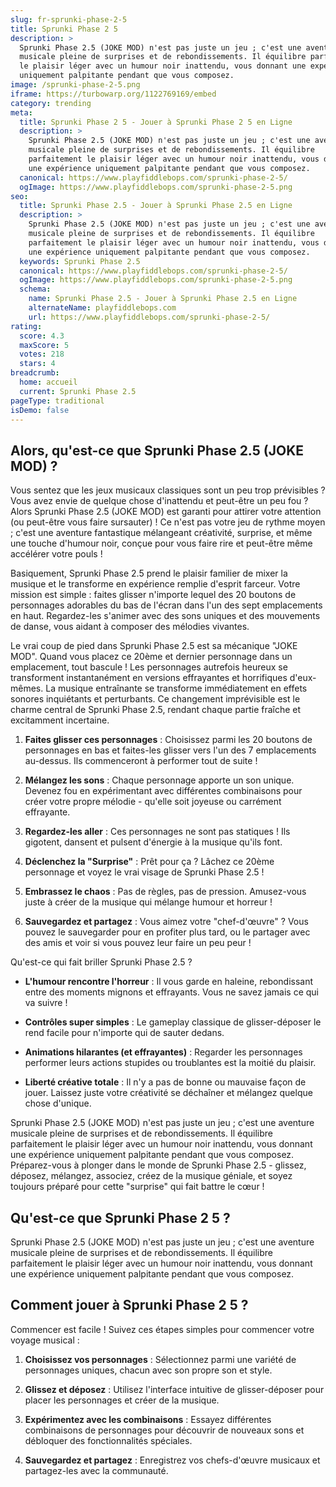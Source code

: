 ```yaml
---
slug: fr-sprunki-phase-2-5
title: Sprunki Phase 2 5
description: >
  Sprunki Phase 2.5 (JOKE MOD) n'est pas juste un jeu ; c'est une aventure
  musicale pleine de surprises et de rebondissements. Il équilibre parfaitement
  le plaisir léger avec un humour noir inattendu, vous donnant une expérience
  uniquement palpitante pendant que vous composez.
image: /sprunki-phase-2-5.png
iframe: https://turbowarp.org/1122769169/embed
category: trending
meta:
  title: Sprunki Phase 2 5 - Jouer à Sprunki Phase 2 5 en Ligne
  description: >
    Sprunki Phase 2.5 (JOKE MOD) n'est pas juste un jeu ; c'est une aventure
    musicale pleine de surprises et de rebondissements. Il équilibre
    parfaitement le plaisir léger avec un humour noir inattendu, vous donnant
    une expérience uniquement palpitante pendant que vous composez.
  canonical: https://www.playfiddlebops.com/sprunki-phase-2-5/
  ogImage: https://www.playfiddlebops.com/sprunki-phase-2-5.png
seo:
  title: Sprunki Phase 2.5 - Jouer à Sprunki Phase 2.5 en Ligne
  description: >
    Sprunki Phase 2.5 (JOKE MOD) n'est pas juste un jeu ; c'est une aventure
    musicale pleine de surprises et de rebondissements. Il équilibre
    parfaitement le plaisir léger avec un humour noir inattendu, vous donnant
    une expérience uniquement palpitante pendant que vous composez.
  keywords: Sprunki Phase 2.5
  canonical: https://www.playfiddlebops.com/sprunki-phase-2-5/
  ogImage: https://www.playfiddlebops.com/sprunki-phase-2-5.png
  schema:
    name: Sprunki Phase 2.5 - Jouer à Sprunki Phase 2.5 en Ligne
    alternateName: playfiddlebops.com
    url: https://www.playfiddlebops.com/sprunki-phase-2-5/
rating:
  score: 4.3
  maxScore: 5
  votes: 218
  stars: 4
breadcrumb:
  home: accueil
  current: Sprunki Phase 2.5
pageType: traditional
isDemo: false
---
```


## Alors, qu'est-ce que Sprunki Phase 2.5 (JOKE MOD) ?

Vous sentez que les jeux musicaux classiques sont un peu trop prévisibles ? Vous avez envie de quelque chose d'inattendu et peut-être un peu fou ? Alors Sprunki Phase 2.5 (JOKE MOD) est garanti pour attirer votre attention (ou peut-être vous faire sursauter) ! Ce n'est pas votre jeu de rythme moyen ; c'est une aventure fantastique mélangeant créativité, surprise, et même une touche d'humour noir, conçue pour vous faire rire et peut-être même accélérer votre pouls !

Basiquement, Sprunki Phase 2.5 prend le plaisir familier de mixer la musique et le transforme en expérience remplie d'esprit farceur. Votre mission est simple : faites glisser n'importe lequel des 20 boutons de personnages adorables du bas de l'écran dans l'un des sept emplacements en haut. Regardez-les s'animer avec des sons uniques et des mouvements de danse, vous aidant à composer des mélodies vivantes.

Le vrai coup de pied dans Sprunki Phase 2.5 est sa mécanique "JOKE MOD". Quand vous placez ce 20ème et dernier personnage dans un emplacement, tout bascule ! Les personnages autrefois heureux se transforment instantanément en versions effrayantes et horrifiques d'eux-mêmes. La musique entraînante se transforme immédiatement en effets sonores inquiétants et perturbants. Ce changement imprévisible est le charme central de Sprunki Phase 2.5, rendant chaque partie fraîche et excitamment incertaine.

1. **Faites glisser ces personnages** : Choisissez parmi les 20 boutons de personnages en bas et faites-les glisser vers l'un des 7 emplacements au-dessus. Ils commenceront à performer tout de suite !

1. **Mélangez les sons** : Chaque personnage apporte un son unique. Devenez fou en expérimentant avec différentes combinaisons pour créer votre propre mélodie - qu'elle soit joyeuse ou carrément effrayante.

1. **Regardez-les aller** : Ces personnages ne sont pas statiques ! Ils gigotent, dansent et pulsent d'énergie à la musique qu'ils font.

1. **Déclenchez la "Surprise"** : Prêt pour ça ? Lâchez ce 20ème personnage et voyez le vrai visage de Sprunki Phase 2.5 !

1. **Embrassez le chaos** : Pas de règles, pas de pression. Amusez-vous juste à créer de la musique qui mélange humour et horreur !

1. **Sauvegardez et partagez** : Vous aimez votre "chef-d'œuvre" ? Vous pouvez le sauvegarder pour en profiter plus tard, ou le partager avec des amis et voir si vous pouvez leur faire un peu peur !

Qu'est-ce qui fait briller Sprunki Phase 2.5 ?

- **L'humour rencontre l'horreur** : Il vous garde en haleine, rebondissant entre des moments mignons et effrayants. Vous ne savez jamais ce qui va suivre !

- **Contrôles super simples** : Le gameplay classique de glisser-déposer le rend facile pour n'importe qui de sauter dedans.

- **Animations hilarantes (et effrayantes)** : Regarder les personnages performer leurs actions stupides ou troublantes est la moitié du plaisir.

- **Liberté créative totale** : Il n'y a pas de bonne ou mauvaise façon de jouer. Laissez juste votre créativité se déchaîner et mélangez quelque chose d'unique.

Sprunki Phase 2.5 (JOKE MOD) n'est pas juste un jeu ; c'est une aventure musicale pleine de surprises et de rebondissements. Il équilibre parfaitement le plaisir léger avec un humour noir inattendu, vous donnant une expérience uniquement palpitante pendant que vous composez. Préparez-vous à plonger dans le monde de Sprunki Phase 2.5 - glissez, déposez, mélangez, associez, créez de la musique géniale, et soyez toujours préparé pour cette "surprise" qui fait battre le cœur !

## Qu'est-ce que Sprunki Phase 2 5 ?

Sprunki Phase 2.5 (JOKE MOD) n'est pas juste un jeu ; c'est une aventure musicale pleine de surprises et de rebondissements. Il équilibre parfaitement le plaisir léger avec un humour noir inattendu, vous donnant une expérience uniquement palpitante pendant que vous composez.

## Comment jouer à Sprunki Phase 2 5 ?

Commencer est facile ! Suivez ces étapes simples pour commencer votre voyage musical :

1. **Choisissez vos personnages** : Sélectionnez parmi une variété de personnages uniques, chacun avec son propre son et style.

1. **Glissez et déposez** : Utilisez l'interface intuitive de glisser-déposer pour placer les personnages et créer de la musique.

1. **Expérimentez avec les combinaisons** : Essayez différentes combinaisons de personnages pour découvrir de nouveaux sons et débloquer des fonctionnalités spéciales.

1. **Sauvegardez et partagez** : Enregistrez vos chefs-d'œuvre musicaux et partagez-les avec la communauté.
